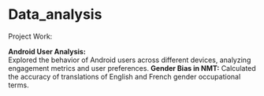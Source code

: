 # Data_analysis
Project Work:  

**Android User Analysis:**  
Explored the behavior of Android users across different devices, analyzing engagement metrics and user preferences.
**Gender Bias in NMT:** 
Calculated the accuracy of translations of English and French gender occupational terms.
